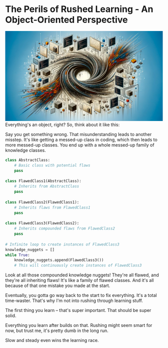 # The Perils of Rushed Learning - An Object-Oriented Perspective
![rushed-learning.png](images%2Frushed-learning.png)
Everything's an object, right? So, think about it like this:

Say you get something wrong. That misunderstanding leads to another misstep. It's like getting a messed-up class in coding, which then leads to more messed-up classes. You end up with a whole messed-up family of knowledge classes.

```python
class AbstractClass:
    # Basic class with potential flaws
    pass

class FlawedClass1(AbstractClass):
    # Inherits from AbstractClass
    pass

class FlawedClass2(FlawedClass1):
    # Inherits flaws from FlawedClass1
    pass

class FlawedClass3(FlawedClass2):
    # Inherits compounded flaws from FlawedClass2
    pass

# Infinite loop to create instances of FlawedClass3
knowledge_nuggets = []
while True:
    knowledge_nuggets.append(FlawedClass3())
    # This will continuously create instances of FlawedClass3
```

Look at all those compounded knowledge nuggets! They're all flawed, and they're all inheriting flaws! It's like a family of flawed classes. And it's all because of that one mistake you made at the start.

Eventually, you gotta go way back to the start to fix everything. It's a total time-waster. That's why I'm not into rushing through learning stuff.

The first thing you learn – that's super important. That should be super solid.

Everything you learn after builds on that. Rushing might seem smart for now, but trust me, it's pretty dumb in the long run.

Slow and steady even wins the learning race.
